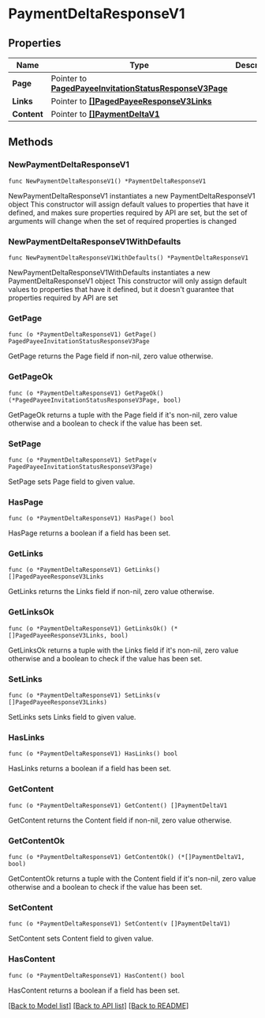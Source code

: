 # PaymentDeltaResponseV1

## Properties

Name | Type | Description | Notes
------------ | ------------- | ------------- | -------------
**Page** | Pointer to [**PagedPayeeInvitationStatusResponseV3Page**](PagedPayeeInvitationStatusResponseV3Page.md) |  | [optional] 
**Links** | Pointer to [**[]PagedPayeeResponseV3Links**](PagedPayeeResponseV3Links.md) |  | [optional] 
**Content** | Pointer to [**[]PaymentDeltaV1**](PaymentDeltaV1.md) |  | [optional] 

## Methods

### NewPaymentDeltaResponseV1

`func NewPaymentDeltaResponseV1() *PaymentDeltaResponseV1`

NewPaymentDeltaResponseV1 instantiates a new PaymentDeltaResponseV1 object
This constructor will assign default values to properties that have it defined,
and makes sure properties required by API are set, but the set of arguments
will change when the set of required properties is changed

### NewPaymentDeltaResponseV1WithDefaults

`func NewPaymentDeltaResponseV1WithDefaults() *PaymentDeltaResponseV1`

NewPaymentDeltaResponseV1WithDefaults instantiates a new PaymentDeltaResponseV1 object
This constructor will only assign default values to properties that have it defined,
but it doesn't guarantee that properties required by API are set

### GetPage

`func (o *PaymentDeltaResponseV1) GetPage() PagedPayeeInvitationStatusResponseV3Page`

GetPage returns the Page field if non-nil, zero value otherwise.

### GetPageOk

`func (o *PaymentDeltaResponseV1) GetPageOk() (*PagedPayeeInvitationStatusResponseV3Page, bool)`

GetPageOk returns a tuple with the Page field if it's non-nil, zero value otherwise
and a boolean to check if the value has been set.

### SetPage

`func (o *PaymentDeltaResponseV1) SetPage(v PagedPayeeInvitationStatusResponseV3Page)`

SetPage sets Page field to given value.

### HasPage

`func (o *PaymentDeltaResponseV1) HasPage() bool`

HasPage returns a boolean if a field has been set.

### GetLinks

`func (o *PaymentDeltaResponseV1) GetLinks() []PagedPayeeResponseV3Links`

GetLinks returns the Links field if non-nil, zero value otherwise.

### GetLinksOk

`func (o *PaymentDeltaResponseV1) GetLinksOk() (*[]PagedPayeeResponseV3Links, bool)`

GetLinksOk returns a tuple with the Links field if it's non-nil, zero value otherwise
and a boolean to check if the value has been set.

### SetLinks

`func (o *PaymentDeltaResponseV1) SetLinks(v []PagedPayeeResponseV3Links)`

SetLinks sets Links field to given value.

### HasLinks

`func (o *PaymentDeltaResponseV1) HasLinks() bool`

HasLinks returns a boolean if a field has been set.

### GetContent

`func (o *PaymentDeltaResponseV1) GetContent() []PaymentDeltaV1`

GetContent returns the Content field if non-nil, zero value otherwise.

### GetContentOk

`func (o *PaymentDeltaResponseV1) GetContentOk() (*[]PaymentDeltaV1, bool)`

GetContentOk returns a tuple with the Content field if it's non-nil, zero value otherwise
and a boolean to check if the value has been set.

### SetContent

`func (o *PaymentDeltaResponseV1) SetContent(v []PaymentDeltaV1)`

SetContent sets Content field to given value.

### HasContent

`func (o *PaymentDeltaResponseV1) HasContent() bool`

HasContent returns a boolean if a field has been set.


[[Back to Model list]](../README.md#documentation-for-models) [[Back to API list]](../README.md#documentation-for-api-endpoints) [[Back to README]](../README.md)


